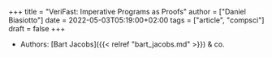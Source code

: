 +++
title = "VeriFast: Imperative Programs as Proofs"
author = ["Daniel Biasiotto"]
date = 2022-05-03T05:19:00+02:00
tags = ["article", "compsci"]
draft = false
+++

-   Authors: [Bart Jacobs]({{< relref "bart_jacobs.md" >}}) &amp; co.